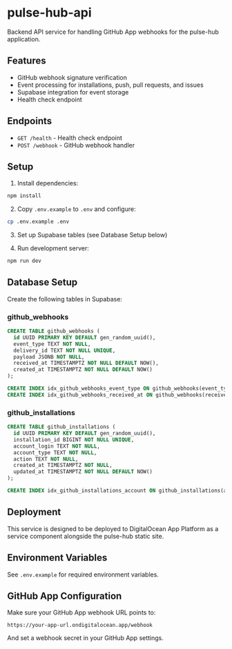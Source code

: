 # pulse-hub-api

Backend API service for handling GitHub App webhooks for the pulse-hub application.

## Features

- GitHub webhook signature verification
- Event processing for installations, push, pull requests, and issues
- Supabase integration for event storage
- Health check endpoint

## Endpoints

- `GET /health` - Health check endpoint
- `POST /webhook` - GitHub webhook handler

## Setup

1. Install dependencies:
```bash
npm install
```

2. Copy `.env.example` to `.env` and configure:
```bash
cp .env.example .env
```

3. Set up Supabase tables (see Database Setup below)

4. Run development server:
```bash
npm run dev
```

## Database Setup

Create the following tables in Supabase:

### github_webhooks
```sql
CREATE TABLE github_webhooks (
  id UUID PRIMARY KEY DEFAULT gen_random_uuid(),
  event_type TEXT NOT NULL,
  delivery_id TEXT NOT NULL UNIQUE,
  payload JSONB NOT NULL,
  received_at TIMESTAMPTZ NOT NULL DEFAULT NOW(),
  created_at TIMESTAMPTZ NOT NULL DEFAULT NOW()
);

CREATE INDEX idx_github_webhooks_event_type ON github_webhooks(event_type);
CREATE INDEX idx_github_webhooks_received_at ON github_webhooks(received_at);
```

### github_installations
```sql
CREATE TABLE github_installations (
  id UUID PRIMARY KEY DEFAULT gen_random_uuid(),
  installation_id BIGINT NOT NULL UNIQUE,
  account_login TEXT NOT NULL,
  account_type TEXT NOT NULL,
  action TEXT NOT NULL,
  created_at TIMESTAMPTZ NOT NULL,
  updated_at TIMESTAMPTZ NOT NULL DEFAULT NOW()
);

CREATE INDEX idx_github_installations_account ON github_installations(account_login);
```

## Deployment

This service is designed to be deployed to DigitalOcean App Platform as a service component alongside the pulse-hub static site.

## Environment Variables

See `.env.example` for required environment variables.

## GitHub App Configuration

Make sure your GitHub App webhook URL points to:
```
https://your-app-url.ondigitalocean.app/webhook
```

And set a webhook secret in your GitHub App settings.
